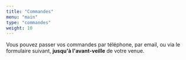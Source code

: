 ```yaml
---
title: "Commandes"
menu: "main"
type: "commandes"
weight: 10
---
```


Vous pouvez passer vos commandes par téléphone, par email, ou via le formulaire
suivant, **jusqu'à l'avant-veille** de votre venue.
